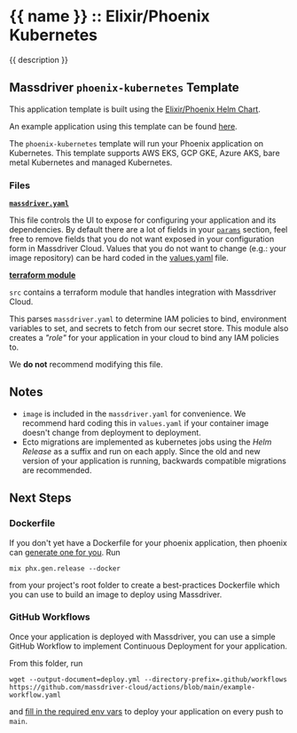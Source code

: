 # {{ name }} :: Elixir/Phoenix Kubernetes

{{ description }}

## Massdriver `phoenix-kubernetes` Template

This application template is built using the [Elixir/Phoenix Helm Chart](https://artifacthub.io/packages/helm/massdriver/elixir-phoenix).

An example application using this template can be found [here](https://github.com/massdriver-cloud/application-examples/tree/main/k8s/phoenix-chat-example).

The `phoenix-kubernetes` template will run your Phoenix application on Kubernetes. This template supports AWS EKS, GCP GKE, Azure AKS, bare metal Kubernetes and managed Kubernetes.

### Files

**[`massdriver.yaml`](./massdriver.yaml)**

This file controls the UI to expose for configuring your application and its dependencies. By default there are a lot of fields in your [`params`](https://docs.massdriver.cloud/bundles/configuration#bundle-params) section, feel free to remove fields that you do not want exposed in your configuration form in Massdriver Cloud. Values that you do not want to change (e.g.: your image repository) can be hard coded in the [values.yaml](./src/chart/values.yaml) file.

**[terraform module](./src)**

`src` contains a terraform module that handles integration with Massdriver Cloud.

This parses `massdriver.yaml` to determine IAM policies to bind, environment variables to set, and secrets to fetch from our secret store. This module also creates a _"role"_ for your application in your cloud to bind any IAM policies to.

We **do not** recommend modifying this file.


## Notes

* `image` is included in the `massdriver.yaml` for convenience. We recommend hard coding this in `values.yaml` if your container image doesn't change from deployment to deployment.
* Ecto migrations are implemented as kubernetes jobs using the _Helm Release_ as a suffix and run on each apply. Since the old and new version of your application is running, backwards compatible migrations are recommended.

## Next Steps

### Dockerfile

If you don't yet have a Dockerfile for your phoenix application, then phoenix can [generate one for you](https://hexdocs.pm/phoenix/Mix.Tasks.Phx.Gen.Release.html). Run

```
mix phx.gen.release --docker
```

from your project's root folder to create a best-practices Dockerfile which you can use to build an image to deploy using Massdriver.

### GitHub Workflows

Once your application is deployed with Massdriver, you can use a simple GitHub Workflow to implement Continuous Deployment for your application.

From this folder, run

```
wget --output-document=deploy.yml --directory-prefix=.github/workflows https://github.com/massdriver-cloud/actions/blob/main/example-workflow.yaml
```

and [fill in the required env vars](https://github.com/massdriver-cloud/actions#quick-setup) to deploy your application on every push to `main`.
